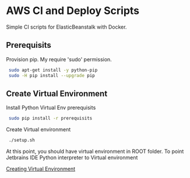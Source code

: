 # AWS CI and Deploy Scripts
Simple CI scripts for ElasticBeanstalk with Docker.


## Prerequisits
Provision pip. My require 'sudo' permission.

```bash
 sudo apt-get install -y python-pip
 sudo -H pip install --upgrade pip
```

## Create Virtual Environment

Install Python Virtual Env prerequisits
```bash
 sudo pip install -r prerequisits
```

Create Virtual environment
```bash
 ./setup.sh
```

At this point, you should have virtual environment in ROOT folder.
To point Jetbrains IDE Python interpreter to Virtual environment

[Creating Virtual Environment](https://www.jetbrains.com/help/idea/creating-virtual-environment.html)  